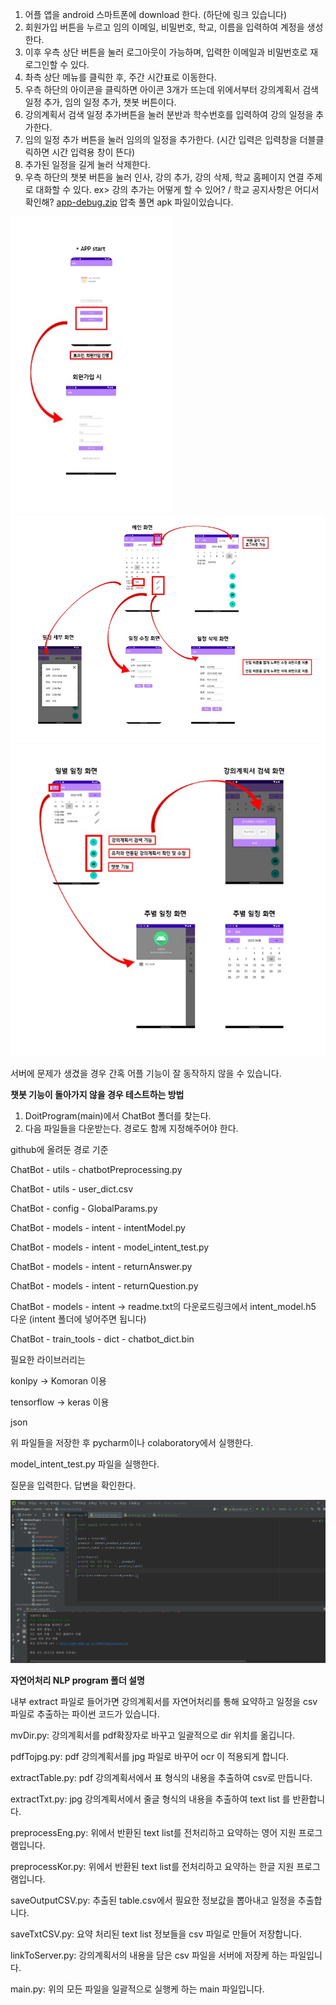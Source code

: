 1. 어플 앱을 android 스마트폰에 download 한다. (하단에 링크 있습니다)
2. 회원가입 버튼을 누르고 임의 이메일, 비밀번호, 학교, 이름을 입력하여 계정을 생성한다.
3. 이후 우측 상단 버튼을 눌러 로그아웃이 가능하며, 입력한 이메일과 비밀번호로 재로그인할 수 있다.
4. 촤측 상단 메뉴를 클릭한 후, 주간 시간표로 이동한다.
5. 우측 하단의 아이콘을 클릭하면 아이콘 3개가 뜨는데 위에서부터 강의계획서 검색 일정 추가, 임의 일정 추가, 챗봇 버튼이다.
6. 강의계획서 검색 일정 추가버튼을 눌러 분반과 학수번호를 입력하여 강의 일정을 추가한다.
7. 임의 일정 추가 버튼을 눌러 임의의 일정을 추가한다. (시간 입력은 입력창을 더블클릭하면 시간 입력용 창이 뜬다)
8. 추가된 일정을 길게 눌러 삭제한다.
9. 우측 하단의 챗봇 버튼을 눌러 인사, 강의 추가, 강의 삭제, 학교 홈페이지 연결 주제로 대화할 수 있다.
  ex> 강의 추가는 어떻게 할 수 있어? / 학교 공지사항은 어디서 확인해?
[app-debug.zip](https://github.com/HellenHong/DoitProgram/files/8875670/app-debug.zip)
압축 풀면 apk 파일이있습니다. 

![i1](./image/i1.jpg)
![i2](./image/i2.jpg)
![i3](./image/i3.jpg)

서버에 문제가 생겼을 경우 간혹 어플 기능이 잘 동작하지 않을 수 있습니다.

****챗봇 기능이 돌아가지 않을 경우 테스트하는 방법****
1. DoitProgram(main)에서 ChatBot 폴더를 찾는다.
2. 다음 파일들을 다운받는다.
경로도 함께 지정해주어야 한다.

github에 올려둔 경로 기준

ChatBot - utils - chatbotPreprocessing.py

ChatBot - utils - user_dict.csv

ChatBot - config - GlobalParams.py

ChatBot - models - intent - intentModel.py

ChatBot - models - intent - model_intent_test.py

ChatBot - models - intent - returnAnswer.py

ChatBot - models - intent - returnQuestion.py

ChatBot - models - intent -> readme.txt의 다운로드링크에서 intent_model.h5 다운 (intent 폴더에 넣어주면 됩니다)

ChatBot - train_tools - dict - chatbot_dict.bin


필요한 라이브러리는

konlpy -> Komoran 이용

tensorflow -> keras 이용

json



위 파일들을 저장한 후 pycharm이나 colaboratory에서 실행한다.

model_intent_test.py 파일을 실행한다.

질문을 입력한다.
답변을 확인한다.

![i4](./image/i4.png)




**자연어처리 NLP program 폴더 설명**

내부 extract 파일로 들어가면 강의계획서를 자연어처리를 통해 요약하고 일정을 csv 파일로 추출하는 파이썬 코드가 있습니다.

mvDir.py: 강의계획서를 pdf확장자로 바꾸고 일괄적으로 dir 위치를 옮깁니다.

pdfTojpg.py: pdf 강의계획서를 jpg 파일로 바꾸어 ocr 이 적용되게 합니다.

extractTable.py: pdf 강의계획서에서 표 형식의 내용을 추출하여 csv로 만듭니다.

extractTxt.py: jpg 강의계획서에서 줄글 형식의 내용을 추출하여 text list 를 반환합니다.

preprocessEng.py: 위에서 반환된 text list를 전처리하고 요약하는 영어 지원 프로그램입니다.

preprocessKor.py: 위에서 반환된 text list를 전처리하고 요약하는 한글 지원 프로그램입니다.

saveOutputCSV.py: 추출된 table.csv에서 필요한 정보값을 뽑아내고 일정을 추출합니다.

saveTxtCSV.py: 요약 처리된 text list 정보들을 csv 파일로 만들어 저장합니다.

linkToServer.py: 강의계획서의 내용을 담은 csv 파일을 서버에 저장케 하는 파일입니다.

main.py: 위의 모든 파일을 일괄적으로 실행케 하는 main 파일입니다.
